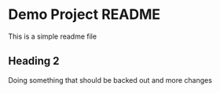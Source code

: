 # Demo Project README
This is a simple readme file

## Heading 2

Doing something that should be backed out and more changes